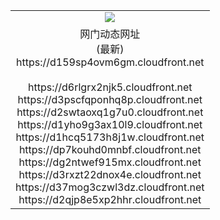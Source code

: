 ﻿<table>
  <tr></tr>
  <tr><td colspan=2 align=center><img src="https://d159sp4ovm6gm.cloudfront.net/Up/oGate.jpg" /></td></tr>
  <tr><td colspan=2 align=center>网门动态网址<br/>(最新)
<br>https://d159sp4ovm6gm.cloudfront.net
<br/>
<br>https://d6rlgrx2njk5.cloudfront.net
<br>https://d3pscfqponhq8p.cloudfront.net
<br>https://d2swtaoxq1g7u0.cloudfront.net
<br>https://d1yho9g3ax10l9.cloudfront.net
<br>https://d1hcq5173h8j1w.cloudfront.net
<br>https://dp7kouhd0mnbf.cloudfront.net
<br>https://dg2ntwef915mx.cloudfront.net
<br>https://d3rxzt22dnox4e.cloudfront.net
<br>https://d37mog3czwl3dz.cloudfront.net
<br>https://d2qjp8e5xp2hhr.cloudfront.net
    </td>
  </tr>
</table>
